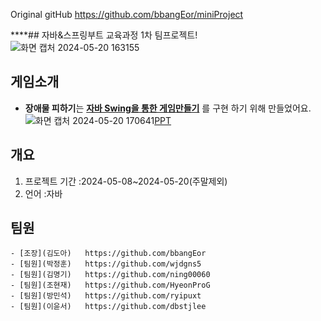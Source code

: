 Original gitHub https://github.com/bbangEor/miniProject

****## 자바&스프링부트 교육과정 1차 팀프로젝트!
![화면 캡처 2024-05-20 163155](https://github.com/bbangEor/miniProject/assets/146004308/4046468d-3a9c-4479-a044-52198c131cfd)

## 게임소개   
- **장애물 피하기**는 **<u>자바 Swing을 통한 게임만들기</u>** 를 구현 하기 위해 만들었어요.   
  ![화면 캡처 2024-05-20 170641](https://github.com/bbangEor/miniProject/assets/146004308/a5b16a13-e3f3-4ef0-9973-c059a2692b2d)[PPT](https://www.miricanvas.com/ko/v/1380v96)   

  

## 개요   
1. 프로젝트 기간 :2024-05-08~2024-05-20(주말제외)
2. 언어 :자바

## 팀원


    - [조장](김도아)   https://github.com/bbangEor
    - [팀원](박정훈)   https://github.com/wjdgns5
    - [팀원](김명기)   https://github.com/ning00060
    - [팀원](조현재)   https://github.com/HyeonProG   
    - [팀원](방민석)   https://github.com/ryipuxt
    - [팀원](이윤서)   https://github.com/dbstjlee



